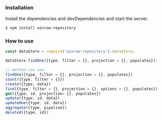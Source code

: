 ### Installation

Install the dependencies and devDependencies and start the server.

```sh
$ npm install winrow-repository
```

### How to use

```js
const dataStore = require('winrow-repository').dataStore;

dataStore.findOne({type, filter = {}, projection = {}, populates});

// method can use
findOne({type, filter = {}, projection = {}, populates})
count({type, filter = {}})
create({type, data})
find({type, filter = {}, projection = {}, options = {}, populates})
get({type, id, projection= {}, populates})
update({type, id, data})
updateOne({type, id, data})
aggregate({type, pipeline})
deleted({type, id})
```